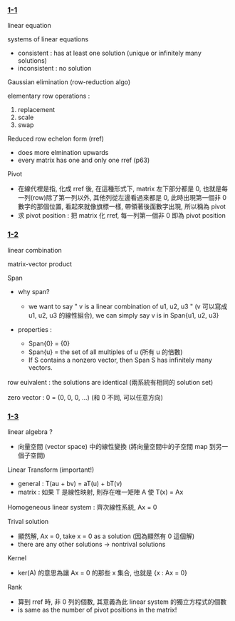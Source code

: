 ### <u>1-1</u>

linear equation

systems of linear equations

- consistent : has at least one solution (unique or infinitely many solutions)
- inconsistent : no solution

Gaussian elimination (row-reduction algo)

elementary row operations :

1. replacement
2. scale
3. swap

Reduced row echelon form (rref) 

- does more elmination upwards
- every matrix has one and only one rref (p63)

Pivot 

- 在線代裡是指, 化成 rref 後, 在這種形式下, matrix 左下部分都是 0, 也就是每一列(row)除了第一列以外, 其他列從左邊看過來都是 0, 此時出現第一個非 0 數字的那個位置, 看起來就像旗標一樣, 帶領著後面數字出現, 所以稱為 pivot
- 求 pivot position : 把 matrix 化 rref, 每一列第一個非 0 即為 pivot position

### <u>1-2</u>

linear combination

matrix-vector product

Span 

- why span?
  - we want to say " v is a linear combination of u1, u2, u3 " (v 可以寫成 u1, u2, u3 的線性組合), we can simply say  v is in Span{u1, u2, u3}

- properties :
  - Span{0} = {0}
  - Span{u} = the set of all multiples of  u (所有 u 的倍數)
  - If S contains a nonzero vector, then Span S has infinitely many vectors.

row euivalent : the solutions are identical (兩系統有相同的 solution set)

zero vector : 0 = (0, 0, 0, ...)  (和 0 不同, 可以任意方向)	

### <u>1-3</u>

linear algebra ?

- 向量空間 (vector space) 中的線性變換 (將向量空間中的子空間 map 到另一個子空間)

Linear Transform (important!)

- general : T(au + bv) = aT(u) + bT(v)
- matrix : 如果 T 是線性映射, 則存在唯一矩陣 A 使 T(x) = Ax

Homogeneous linear system : 齊次線性系統, Ax = 0

Trival solution

- 顯然解, Ax = 0, take x = 0 as a solution (因為顯然有 0 這個解)
- there are any other solutions -> nontrival solutions

Kernel

- ker(A) 的意思為讓 Ax = 0 的那些 x 集合, 也就是 {x : Ax = 0}

Rank

- 算到 rref 時, 非 0 列的個數, 其意義為此 linear system 的獨立方程式的個數
- is same as the number of pivot positions in the matrix! 